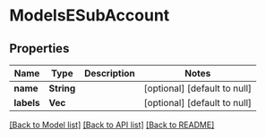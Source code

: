 # ModelsESubAccount

## Properties
Name | Type | Description | Notes
------------ | ------------- | ------------- | -------------
**name** | **String** |  | [optional] [default to null]
**labels** | **Vec<String>** |  | [optional] [default to null]

[[Back to Model list]](../README.md#documentation-for-models) [[Back to API list]](../README.md#documentation-for-api-endpoints) [[Back to README]](../README.md)


